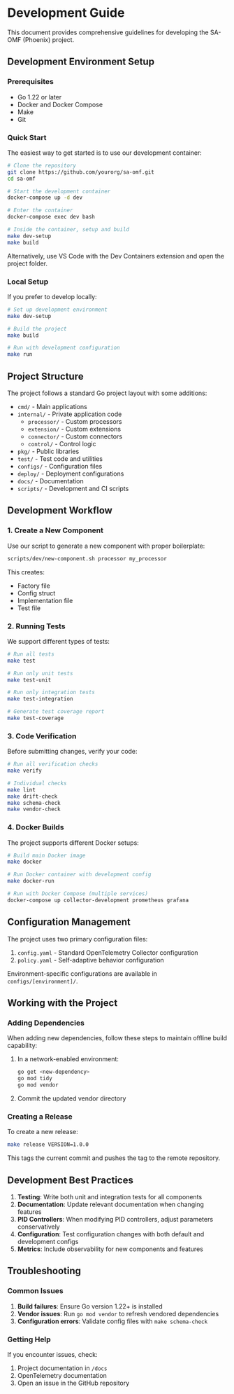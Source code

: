 # Development Guide

This document provides comprehensive guidelines for developing the SA-OMF (Phoenix) project.

## Development Environment Setup

### Prerequisites

- Go 1.22 or later
- Docker and Docker Compose
- Make
- Git

### Quick Start

The easiest way to get started is to use our development container:

```bash
# Clone the repository
git clone https://github.com/yourorg/sa-omf.git
cd sa-omf

# Start the development container
docker-compose up -d dev

# Enter the container
docker-compose exec dev bash

# Inside the container, setup and build
make dev-setup
make build
```

Alternatively, use VS Code with the Dev Containers extension and open the project folder.

### Local Setup

If you prefer to develop locally:

```bash
# Set up development environment
make dev-setup

# Build the project
make build

# Run with development configuration
make run
```

## Project Structure

The project follows a standard Go project layout with some additions:

- `cmd/` - Main applications
- `internal/` - Private application code
  - `processor/` - Custom processors
  - `extension/` - Custom extensions
  - `connector/` - Custom connectors
  - `control/` - Control logic
- `pkg/` - Public libraries
- `test/` - Test code and utilities
- `configs/` - Configuration files
- `deploy/` - Deployment configurations
- `docs/` - Documentation
- `scripts/` - Development and CI scripts

## Development Workflow

### 1. Create a New Component

Use our script to generate a new component with proper boilerplate:

```bash
scripts/dev/new-component.sh processor my_processor
```

This creates:
- Factory file
- Config struct
- Implementation file
- Test file

### 2. Running Tests

We support different types of tests:

```bash
# Run all tests
make test

# Run only unit tests
make test-unit

# Run only integration tests
make test-integration

# Generate test coverage report
make test-coverage
```

### 3. Code Verification

Before submitting changes, verify your code:

```bash
# Run all verification checks
make verify

# Individual checks
make lint
make drift-check
make schema-check
make vendor-check
```

### 4. Docker Builds

The project supports different Docker setups:

```bash
# Build main Docker image
make docker

# Run Docker container with development config
make docker-run

# Run with Docker Compose (multiple services)
docker-compose up collector-development prometheus grafana
```

## Configuration Management

The project uses two primary configuration files:

1. `config.yaml` - Standard OpenTelemetry Collector configuration
2. `policy.yaml` - Self-adaptive behavior configuration

Environment-specific configurations are available in `configs/[environment]/`.

## Working with the Project

### Adding Dependencies

When adding new dependencies, follow these steps to maintain offline build capability:

1. In a network-enabled environment:
   ```bash
   go get <new-dependency>
   go mod tidy
   go mod vendor
   ```

2. Commit the updated vendor directory

### Creating a Release

To create a new release:

```bash
make release VERSION=1.0.0
```

This tags the current commit and pushes the tag to the remote repository.

## Development Best Practices

1. **Testing**: Write both unit and integration tests for all components
2. **Documentation**: Update relevant documentation when changing features
3. **PID Controllers**: When modifying PID controllers, adjust parameters conservatively
4. **Configuration**: Test configuration changes with both default and development configs
5. **Metrics**: Include observability for new components and features

## Troubleshooting

### Common Issues

1. **Build failures**: Ensure Go version 1.22+ is installed
2. **Vendor issues**: Run `go mod vendor` to refresh vendored dependencies
3. **Configuration errors**: Validate config files with `make schema-check`

### Getting Help

If you encounter issues, check:
1. Project documentation in `/docs`
2. OpenTelemetry documentation
3. Open an issue in the GitHub repository
